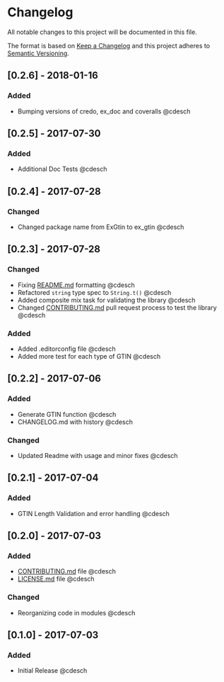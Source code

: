 # Changelog
All notable changes to this project will be documented in this file.

The format is based on [Keep a Changelog](http://keepachangelog.com/en/1.0.0/)
and this project adheres to [Semantic Versioning](http://semver.org/spec/v2.0.0.html).

## [0.2.6] - 2018-01-16
### Added 
- Bumping versions of credo, ex_doc and coveralls @cdesch

## [0.2.5] - 2017-07-30
### Added 
- Additional Doc Tests @cdesch

## [0.2.4] - 2017-07-28
### Changed
- Changed package name from ExGtin to ex_gtin @cdesch

## [0.2.3] - 2017-07-28
### Changed
- Fixing [README.md](README.md) formatting @cdesch
- Refactored `string` type spec to `String.t()` @cdesch
- Added composite mix task for validating the library @cdesch
- Changed [CONTRIBUTING.md](CONTRIBUTING.md) pull request process to test the library @cdesch

### Added
- Added .editorconfig file @cdesch
- Added more test for each type of GTIN @cdesch

## [0.2.2] - 2017-07-06
### Added
- Generate GTIN function @cdesch
- CHANGELOG.md with history @cdesch

### Changed
- Updated Readme with usage and minor fixes @cdesch

## [0.2.1] - 2017-07-04
### Added
- GTIN Length Validation and error handling @cdesch

## [0.2.0] - 2017-07-03
### Added
- [CONTRIBUTING.md](CONTRIBUTING.md) file @cdesch
- [LICENSE.md](LICENSE.md) file @cdesch

### Changed
- Reorganizing code in modules @cdesch

## [0.1.0] - 2017-07-03
### Added
- Initial Release @cdesch
